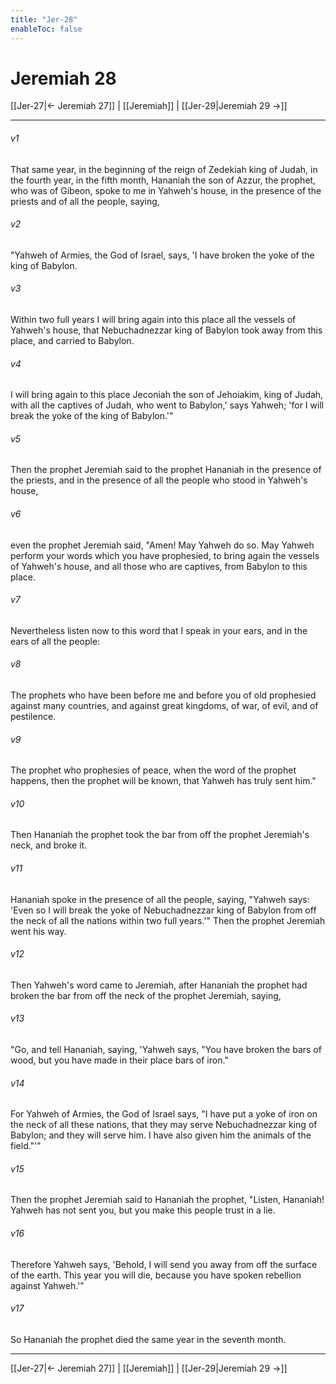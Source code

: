 ```yaml
---
title: "Jer-28"
enableToc: false
---
```

# Jeremiah 28

[[Jer-27|← Jeremiah 27]] | [[Jeremiah]] | [[Jer-29|Jeremiah 29 →]]
***



###### v1 
That same year, in the beginning of the reign of Zedekiah king of Judah, in the fourth year, in the fifth month, Hananiah the son of Azzur, the prophet, who was of Gibeon, spoke to me in Yahweh's house, in the presence of the priests and of all the people, saying, 

###### v2 
"Yahweh of Armies, the God of Israel, says, 'I have broken the yoke of the king of Babylon. 

###### v3 
Within two full years I will bring again into this place all the vessels of Yahweh's house, that Nebuchadnezzar king of Babylon took away from this place, and carried to Babylon. 

###### v4 
I will bring again to this place Jeconiah the son of Jehoiakim, king of Judah, with all the captives of Judah, who went to Babylon,' says Yahweh; 'for I will break the yoke of the king of Babylon.'" 

###### v5 
Then the prophet Jeremiah said to the prophet Hananiah in the presence of the priests, and in the presence of all the people who stood in Yahweh's house, 

###### v6 
even the prophet Jeremiah said, "Amen! May Yahweh do so. May Yahweh perform your words which you have prophesied, to bring again the vessels of Yahweh's house, and all those who are captives, from Babylon to this place. 

###### v7 
Nevertheless listen now to this word that I speak in your ears, and in the ears of all the people: 

###### v8 
The prophets who have been before me and before you of old prophesied against many countries, and against great kingdoms, of war, of evil, and of pestilence. 

###### v9 
The prophet who prophesies of peace, when the word of the prophet happens, then the prophet will be known, that Yahweh has truly sent him." 

###### v10 
Then Hananiah the prophet took the bar from off the prophet Jeremiah's neck, and broke it. 

###### v11 
Hananiah spoke in the presence of all the people, saying, "Yahweh says: 'Even so I will break the yoke of Nebuchadnezzar king of Babylon from off the neck of all the nations within two full years.'" Then the prophet Jeremiah went his way. 

###### v12 
Then Yahweh's word came to Jeremiah, after Hananiah the prophet had broken the bar from off the neck of the prophet Jeremiah, saying, 

###### v13 
"Go, and tell Hananiah, saying, 'Yahweh says, "You have broken the bars of wood, but you have made in their place bars of iron." 

###### v14 
For Yahweh of Armies, the God of Israel says, "I have put a yoke of iron on the neck of all these nations, that they may serve Nebuchadnezzar king of Babylon; and they will serve him. I have also given him the animals of the field."'" 

###### v15 
Then the prophet Jeremiah said to Hananiah the prophet, "Listen, Hananiah! Yahweh has not sent you, but you make this people trust in a lie. 

###### v16 
Therefore Yahweh says, 'Behold, I will send you away from off the surface of the earth. This year you will die, because you have spoken rebellion against Yahweh.'" 

###### v17 
So Hananiah the prophet died the same year in the seventh month.

***
[[Jer-27|← Jeremiah 27]] | [[Jeremiah]] | [[Jer-29|Jeremiah 29 →]]
